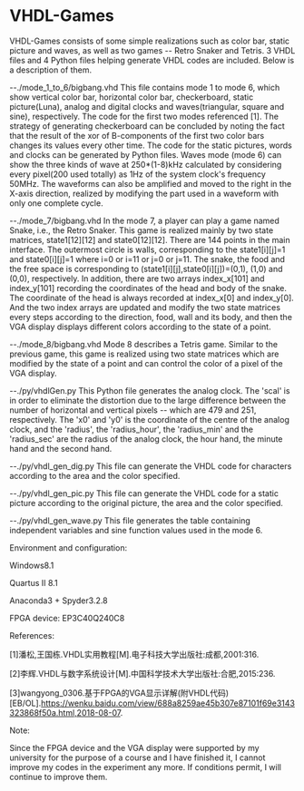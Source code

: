 # VHDL-Games

VHDL-Games consists of some simple realizations such as color bar, static picture and waves, as well as two games -- Retro Snaker and Tetris. 3 VHDL files and 4 Python files helping generate VHDL codes are included. Below is a description of them.

--./mode_1_to_6/bigbang.vhd
    This file contains mode 1 to mode 6, which show vertical color bar, horizontal color bar, checkerboard, static picture(Luna), analog and digital clocks and waves(triangular, square and sine), respectively. The code for the first two modes referenced [1]. The strategy of generating checkerboard can be concluded by noting the fact that the result of the xor of B-components of the first two color bars changes its values every other time. The code for the static pictures, words and clocks can be generated by Python files. Waves mode (mode 6) can show the three kinds of wave at 250*(1-8)kHz calculated by considering every pixel(200 used totally) as 1Hz of the system clock's frequency 50MHz. The waveforms can also be amplified and moved to the right in the X-axis direction, realized by modifying the part used in a waveform with only one complete cycle.
    
--./mode_7/bigbang.vhd
    In the mode 7, a player can play a game named Snake, i.e., the Retro Snaker. This game is realized mainly by two state matrices, state1[12][12] and state0[12][12]. There are 144 points in the main interface. The outermost circle is walls, corresponding to the state1[i][j]=1 and state0[i][j]=1 where i=0 or i=11 or j=0 or j=11. The snake, the food and the free space is corresponding to (state1[i][j],state0[i][j])=(0,1), (1,0) and (0,0), respectively. In addition, there are two arrays index_x[101] and index_y[101] recording the coordinates of the head and body of the snake. The coordinate of the head is always recorded at index_x[0] and index_y[0]. And the two index arrays are updated and modify the two state matrices every steps according to the direction, food, wall and its body, and then the VGA display displays different colors according to the state of a point.
    
--./mode_8/bigbang.vhd
    Mode 8 describes a Tetris game. Similar to the previous game, this game is realized using two state matrices which are modified by the state of a point and can control the color of a pixel of the VGA display.
    
--./py/vhdlGen.py
    This Python file generates the analog clock. The 'scal' is in order to eliminate the distortion due to the large difference between the number of horizontal and vertical pixels -- which are 479 and 251, respectively. The 'x0' and 'y0' is the coordinate of the centre of the analog clock, and the 'radius', the 'radius_hour', the 'radius_min' and the 'radius_sec' are the radius of the analog clock, the hour hand, the minute hand and the second hand.
    
--./py/vhdl_gen_dig.py
    This file can generate the VHDL code for characters according to the area and the color specified.

--./py/vhdl_gen_pic.py
    This file can generate the VHDL code for a static picture according to the original picture, the area and the color specified.

--./py/vhdl_gen_wave.py
    This file generates the table containing independent variables and sine function values used in the mode 6.


Environment and configuration:

Windows8.1

Quartus II 8.1

Anaconda3 + Spyder3.2.8

FPGA device: EP3C40Q240C8


References:

[1]潘松,王国栋.VHDL实用教程[M].电子科技大学出版社:成都,2001:316.

[2]李辉.VHDL与数字系统设计[M].中国科学技术大学出版社:合肥,2015:236. 

[3]wangyong_0306.基于FPGA的VGA显示详解(附VHDL代码)[EB/OL].https://wenku.baidu.com/view/688a8259ae45b307e87101f69e3143323868f50a.html,2018-08-07.


Note:

Since the FPGA device and the VGA display were supported by my university for the purpose of a course and I have finished it, I cannot improve my codes in the experiment any more. If conditions permit, I will continue to improve them.
